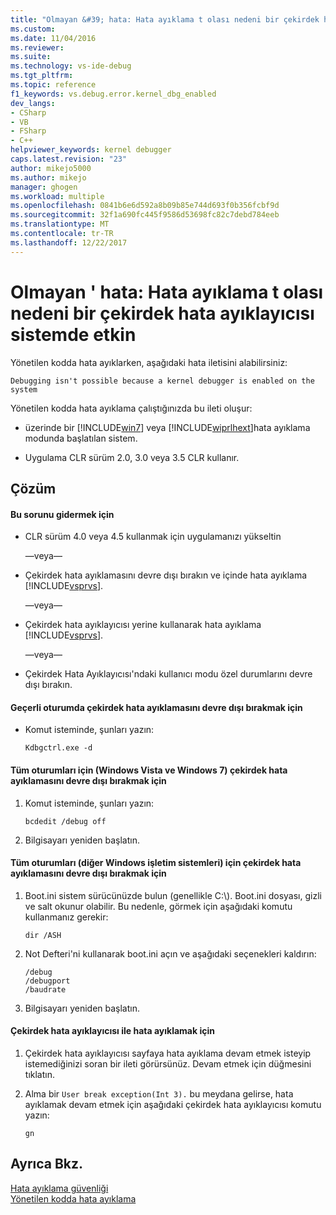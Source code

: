 ```yaml
---
title: "Olmayan &#39; hata: Hata ayıklama t olası nedeni bir çekirdek hata ayıklayıcısı sistemde etkin | Microsoft Docs"
ms.custom: 
ms.date: 11/04/2016
ms.reviewer: 
ms.suite: 
ms.technology: vs-ide-debug
ms.tgt_pltfrm: 
ms.topic: reference
f1_keywords: vs.debug.error.kernel_dbg_enabled
dev_langs:
- CSharp
- VB
- FSharp
- C++
helpviewer_keywords: kernel debugger
caps.latest.revision: "23"
author: mikejo5000
ms.author: mikejo
manager: ghogen
ms.workload: multiple
ms.openlocfilehash: 0841b6e6d592a8b09b85e744d693f0b356fcbf9d
ms.sourcegitcommit: 32f1a690fc445f9586d53698fc82c7debd784eeb
ms.translationtype: MT
ms.contentlocale: tr-TR
ms.lasthandoff: 12/22/2017
---
```

# <a name="error-debugging-isn39t-possible-because-a-kernel-debugger-is-enabled-on-the-system"></a>Olmayan &#39; hata: Hata ayıklama t olası nedeni bir çekirdek hata ayıklayıcısı sistemde etkin
Yönetilen kodda hata ayıklarken, aşağıdaki hata iletisini alabilirsiniz:  
  
```  
Debugging isn't possible because a kernel debugger is enabled on the system  
```  
  
 Yönetilen kodda hata ayıklama çalıştığınızda bu ileti oluşur:  
  
-   üzerinde bir [!INCLUDE[win7](../debugger/includes/win7_md.md)] veya [!INCLUDE[wiprlhext](../debugger/includes/wiprlhext_md.md)]hata ayıklama modunda başlatılan sistem.  
  
-   Uygulama CLR sürüm 2.0, 3.0 veya 3.5 CLR kullanır.  
  
## <a name="solution"></a>Çözüm  
  
#### <a name="to-fix-this-problem"></a>Bu sorunu gidermek için  
  
-   CLR sürüm 4.0 veya 4.5 kullanmak için uygulamanızı yükseltin  
  
     —veya—  
  
-   Çekirdek hata ayıklamasını devre dışı bırakın ve içinde hata ayıklama [!INCLUDE[vsprvs](../code-quality/includes/vsprvs_md.md)].  
  
     —veya—  
  
-   Çekirdek hata ayıklayıcısı yerine kullanarak hata ayıklama [!INCLUDE[vsprvs](../code-quality/includes/vsprvs_md.md)].  
  
     —veya—  
  
-   Çekirdek Hata Ayıklayıcısı'ndaki kullanıcı modu özel durumlarını devre dışı bırakın.  
  
#### <a name="to-disable-kernel-debugging-in-the-current-session"></a>Geçerli oturumda çekirdek hata ayıklamasını devre dışı bırakmak için  
  
-   Komut isteminde, şunları yazın:  
  
    ```  
    Kdbgctrl.exe -d  
    ```  
  
#### <a name="to-disable-kernel-debugging-for-all-sessions-windows-vista-and-windows-7"></a>Tüm oturumları için (Windows Vista ve Windows 7) çekirdek hata ayıklamasını devre dışı bırakmak için  
  
1.  Komut isteminde, şunları yazın:  
  
    ```  
    bcdedit /debug off   
    ```  
  
2.  Bilgisayarı yeniden başlatın.  
  
#### <a name="to-disable-kernel-debugging-for-all-sessions-other-windows-operating-systems"></a>Tüm oturumları (diğer Windows işletim sistemleri) için çekirdek hata ayıklamasını devre dışı bırakmak için  
  
1.  Boot.ini sistem sürücünüzde bulun (genellikle C:\\). Boot.ini dosyası, gizli ve salt okunur olabilir. Bu nedenle, görmek için aşağıdaki komutu kullanmanız gerekir:  
  
    ```  
    dir /ASH  
    ```  
  
2.  Not Defteri'ni kullanarak boot.ini açın ve aşağıdaki seçenekleri kaldırın:  
  
    ```  
    /debug  
    /debugport  
    /baudrate  
    ```  
  
3.  Bilgisayarı yeniden başlatın.  
  
#### <a name="to-debug-with-the-kernel-debugger"></a>Çekirdek hata ayıklayıcısı ile hata ayıklamak için  
  
1.  Çekirdek hata ayıklayıcısı sayfaya hata ayıklama devam etmek isteyip istemediğinizi soran bir ileti görürsünüz. Devam etmek için düğmesini tıklatın.  
  
2.  Alma bir `User break exception(Int 3).` bu meydana gelirse, hata ayıklamak devam etmek için aşağıdaki çekirdek hata ayıklayıcısı komutu yazın:  
  
     `gn`  
  
## <a name="see-also"></a>Ayrıca Bkz.  
 [Hata ayıklama güvenliği](../debugger/debugger-security.md)   
 [Yönetilen kodda hata ayıklama](../debugger/debugging-managed-code.md)